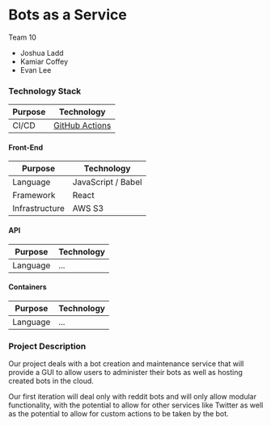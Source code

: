 # Bots as a Service

Team 10

- Joshua Ladd
- Kamiar Coffey
- Evan Lee

### Technology Stack

|Purpose|Technology|
|---|---|
|CI/CD|[GitHub Actions](https://github.com/joshladd/bots-as-a-service/actions/new)|

#### Front-End

|Purpose|Technology|
|---|---|
|Language|JavaScript / Babel|
|Framework|React|
|Infrastructure|AWS S3|

#### API

|Purpose|Technology|
|---|---|
|Language|...|

#### Containers

|Purpose|Technology|
|---|---|
|Language|...|

### Project Description

Our project deals with a bot creation and maintenance service that will provide a GUI to allow users to administer their bots as well as hosting created bots in the cloud.

Our first iteration will deal only with reddit bots and will only allow modular functionality, with the potential to allow for other services like Twitter as well as the potential to allow for custom actions to be taken by the bot.
